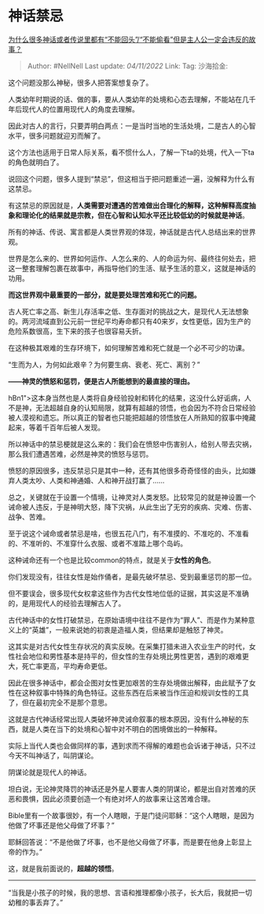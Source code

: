 # 神话禁忌

[为什么很多神话或者传说里都有“不能回头”/“不能偷看”但是主人公一定会违反的故事？](https://www.zhihu.com/question/539919623/answer/2740743009)
> Author: #NellNell
> Last update: *04/11/2022*
> Link:
> Tag:
> 沙海拾金:

这个问题没那么神秘，很多人把答案想复杂了。

人类幼年时期说的话、做的事，要从人类幼年的处境和心态去理解，不能站在几千年后现代人的位置用现代人的角度去理解。

因此对古人的言行，只要弄明白两点：一是当时当地的生活处境，二是古人的心智水平，很多问题就迎刃而解了。

这个方法也适用于日常人际关系，看不惯什么人，了解一下ta的处境，代入一下ta的角色就明白了。

说回这个问题，很多人提到“禁忌”，但这相当于把问题重述一遍，没解释为什么有这禁忌。

有这禁忌的原因就是，**人类需要对遭遇的苦难做出合理化的解释，这种解释高度抽象和理论化的结果就是宗教，但在心智和认知水平还比较低幼的时候就是神话**。

所有的神话、传说、寓言都是人类世界观的体现，神话就是古代人总结出来的世界观。

世界是怎么来的、世界如何运作、人怎么来的、人的命运为何、最终往何处去，把这一整套理解包裹在故事中，再指导他们的生活、赋予生活的意义，这就是神话的功用。

**而这世界观中最重要的一部分，就是要处理苦难和死亡的问题。**

古人死亡率之高、新生儿存活率之低、生存面对的挑战之大，是现代人无法想象的。两河流域直到公元前一世纪平均寿命都只有40来岁，女性更低，因为生产的危险系数很高，生下来的孩子也很容易夭折。

在这种极其艰难的生存环境下，如何理解苦难和死亡就是一个必不可少的功课。

“生而为人，为何如此艰辛？为何要生病、衰老、死亡、离别？”

**——神灵的愤怒和惩罚，便是古人所能想到的最直接的理由。**

hBn1">这本身当然也是人类将自身经验投射和转化的结果，这没什么好诟病，人不是神，无法超越自身的认知局限，就算有超越的领悟，也会因为不符合日常经验被人漠视和遗忘。所以真正的智者也只能把超越的领悟放在人所熟知的叙事中掩藏起来，等着千百年后被人发现。

所以神话中的禁忌梗就是这么来的：我们会在愤怒中伤害别人，给别人带去灾祸，那么我们遭遇苦难，必然是神灵的愤怒与惩罚。

愤怒的原因很多，违反禁忌只是其中一种，还有其他很多奇奇怪怪的由头，比如嫌弃人类太吵、人类和神通婚、人和神开战打赢了……

总之，关键就在于设置一个情境，让神灵对人类发怒。比较常见的就是神设置一个诫命被人违反，于是神明大怒，降下灾祸，从此生出了无穷的疾病、灾难、伤害、战争、苦难。

至于说这个诫命或者禁忌是啥，也很五花八门，有不准摸的、不准吃的、不准看的、不准听的、不准穿什么衣服、或者不准踏上哪个岛屿。

这种诫命还有一个也是比较common的特点，就是关于**女性的角色**。

你们发现没有，往往女性是始作俑者，是最先破坏禁忌、受到最重惩罚的那一位。

但不要误会，很多现代女权拿这些作为古代女性地位低的证据，其实这是不准确的，是用现代人的经验去理解古人了。

古代神话中的女性打破禁忌，在原始语境中往往不是作为“罪人”、而是作为某种意义上的“英雄”，一般来说她的初衷是造福人类，但结果却是触怒了神灵。

这其实是对古代女性生存状况的真实反映。在采集打猎未进入农业生产的时代，女性社会地位和男性基本是持平的，但女性的生存处境比男性更苦，遇到的艰难更大，死亡率更高，平均寿命更低。

因此在很多神话中，都会企图对女性更加艰苦的生存处境做出解释，由此赋予了女性在这种叙事中特殊的角色特征。这些东西在后来被当作压迫和规训女性的工具了，但在最初完全不是那个意思。

这就是古代神话经常出现人类破坏神灵诫命叙事的根本原因，没有什么神秘的东西，就是人类在当下的处境和心智中对不明白的困境做出的一种解释。

实际上当代人类也会做同样的事，遇到求而不得解的难题也会诉诸于神话，只不过今天不叫神话了，叫阴谋论。

阴谋论就是现代人的神话。

坦白说，无论神灵降罚的神话还是外星人要害人类的阴谋论，都是出自对苦难的厌恶和畏惧，因此必须要创造一个有绝对坏人的故事来让这苦难合理。

Bible里有一个故事很妙，有一个人瞎眼，于是门徒问耶稣：“这个人瞎眼，是因为他做了坏事还是他父母做了坏事？”

耶稣回答说：“不是他做了坏事，也不是他父母做了坏事，而是要在他身上彰显上帝的作为。”

这，就是我前面说的，**超越的领悟**。

---

“当我是小孩子的时候，我的思想、言语和推理都像小孩子，长大后，我就把一切幼稚的事丢弃了。”
